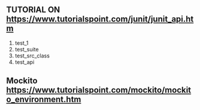 ## TUTORIAL ON https://www.tutorialspoint.com/junit/junit_api.htm

1) test_1
2) test_suite
3) test_src_class
4) test_api

## Mockito https://www.tutorialspoint.com/mockito/mockito_environment.htm
